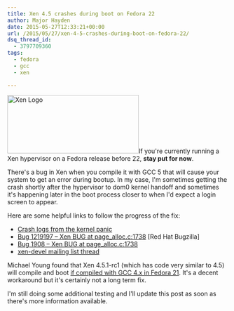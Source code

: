 ```yaml
---
title: Xen 4.5 crashes during boot on Fedora 22
author: Major Hayden
date: 2015-05-27T12:33:21+00:00
url: /2015/05/27/xen-4-5-crashes-during-boot-on-fedora-22/
dsq_thread_id:
  - 3797709360
tags:
  - fedora
  - gcc
  - xen

---
```

[<img src="https://major.io/wp-content/uploads/2012/06/xen_logo_small-300x133.png" alt="Xen Logo" width="300" height="133" class="alignright size-medium wp-image-3397" srcset="https://major.io/wp-content/uploads/2012/06/xen_logo_small-300x133.png 300w, https://major.io/wp-content/uploads/2012/06/xen_logo_small.png 800w" sizes="(max-width: 300px) 100vw, 300px" />][1]If you're currently running a Xen hypervisor on a Fedora release before 22, **stay put for now**.

There's a bug in Xen when you compile it with GCC 5 that will cause your system to get an error during bootup. In my case, I'm sometimes getting the crash shortly after the hypervisor to dom0 kernel handoff and sometimes it's happening later in the boot process closer to when I'd expect a login screen to appear.

Here are some helpful links to follow the progress of the fix:

  * [Crash logs from the kernel panic][2]
  * [Bug 1219197 &#8211; Xen BUG at page_alloc.c:1738][3] [Red Hat Bugzilla]
  * [Bug 1908 &#8211; Xen BUG at page_alloc.c:1738][4]
  * [xen-devel mailing list thread][5]

Michael Young found that Xen 4.5.1-rc1 (which has code very similar to 4.5) will compile and boot [if compiled with GCC 4.x in Fedora 21][6]. It's a decent workaround but it's certainly not a long term fix.

I'm still doing some additional testing and I'll update this post as soon as there's more information available.

 [1]: https://major.io/wp-content/uploads/2012/06/xen_logo_small.png
 [2]: https://gist.github.com/major/baa0e2eee7de51a2bcd1
 [3]: https://bugzilla.redhat.com/show_bug.cgi?id=1219197
 [4]: http://bugzilla.xensource.com/bugzilla/show_bug.cgi?id=1908
 [5]: http://lists.xen.org/archives/html/xen-devel/2015-05/msg02604.html
 [6]: http://lists.xen.org/archives/html/xen-devel/2015-05/msg02769.html
